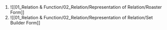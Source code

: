 1. ![[01_Relation & Function/02_Relation/Representation of Relation/Roaster Form]]
2. ![[01_Relation & Function/02_Relation/Representation of Relation/Set Builder Form]]